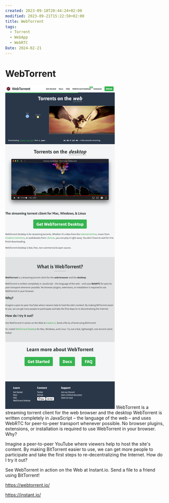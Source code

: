 ```yaml
---
created: 2023-09-18T20:44:24+02:00
modified: 2023-09-21T15:22:50+02:00
title: WebTorrent
tags:
  - Torrent
  - WebApp
  - WebRTC
Date: 2024-02-21
---
```



# WebTorrent

![](../_asset/2023-09-21_WebTorrent_image_1.png)
WebTorrent is a streaming torrent client for the web browser and the desktop
WebTorrent is written completely in JavaScript – the language of the web – and uses WebRTC for peer-to-peer transport whenever possible. No browser plugins, extensions, or installation is required to use WebTorrent in your browser.
Why?

Imagine a peer-to-peer YouTube where viewers help to host the site's content. By making BitTorrent easier to use, we can get more people to participate and take the first steps to re-decentralizing the Internet.
How do I try it out?

See WebTorrent in action on the Web at Instant.io. Send a file to a friend using BitTorrent!

<https://webtorrent.io/>

<https://instant.io/>
